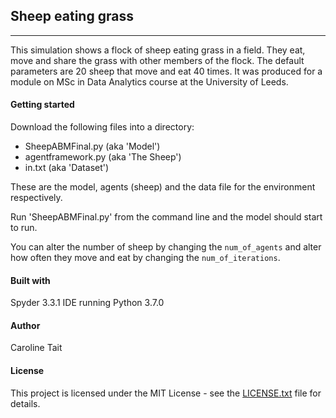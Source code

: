 ## Sheep eating grass
------------------

This simulation shows a flock of sheep eating grass in a field.  They eat, move and share the grass with other members of the flock.  The default parameters are 20 sheep that move and eat 40 times.  It was produced for a module on MSc in Data Analytics course at the University of Leeds. 

#### Getting started

Download the following files into a directory:
- SheepABMFinal.py (aka 'Model')
- agentframework.py (aka 'The Sheep')
- in.txt (aka 'Dataset')

These are the model, agents (sheep) and the data file for the environment respectively.  

Run 'SheepABMFinal.py' from the command line and the model should start to run.  

You can alter the number of sheep by changing the `num_of_agents` and alter how often they move and eat by changing the `num_of_iterations`.  

#### Built with
Spyder 3.3.1 IDE running Python 3.7.0

#### Author
Caroline Tait

#### License
This project is licensed under the MIT License - see the [LICENSE.txt](/docs/LICENSE.txt) file for details.
